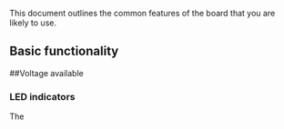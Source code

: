 This document outlines the common features of the board that you are likely to use.

## Basic functionality

##Voltage available 
### LED indicators

The 

